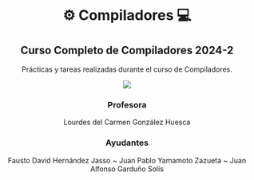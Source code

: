 </div>

<div align="center">

#   ⚙️ Compiladores 💻

Curso Completo de Compiladores 2024-2 
-------------------------------------------

</div>
  

</div>

<div align="center">

Prácticas y tareas realizadas durante el curso de Compiladores.

[![](https://media.tenor.com/Ea_etNMsR88AAAAi/music-retro.gif)](https://www.youtube.com/watch?v=YVkUvmDQ3HY)




### Profesora
Lourdes del Carmen González Huesca

### Ayudantes

Fausto David Hernández Jasso ~ 	Juan Pablo Yamamoto Zazueta ~ Juan Alfonso Garduño Solís
  
</div>  


